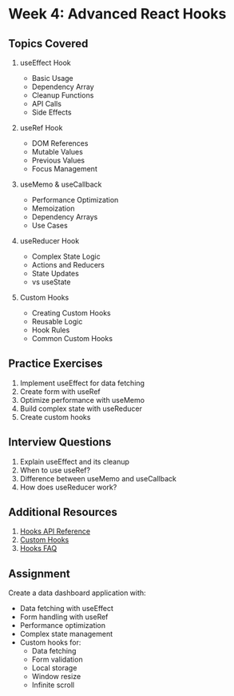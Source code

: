# Week 4: Advanced React Hooks

## Topics Covered

1. useEffect Hook

   - Basic Usage
   - Dependency Array
   - Cleanup Functions
   - API Calls
   - Side Effects

2. useRef Hook

   - DOM References
   - Mutable Values
   - Previous Values
   - Focus Management

3. useMemo & useCallback

   - Performance Optimization
   - Memoization
   - Dependency Arrays
   - Use Cases

4. useReducer Hook

   - Complex State Logic
   - Actions and Reducers
   - State Updates
   - vs useState

5. Custom Hooks
   - Creating Custom Hooks
   - Reusable Logic
   - Hook Rules
   - Common Custom Hooks

## Practice Exercises

1. Implement useEffect for data fetching
2. Create form with useRef
3. Optimize performance with useMemo
4. Build complex state with useReducer
5. Create custom hooks

## Interview Questions

1. Explain useEffect and its cleanup
2. When to use useRef?
3. Difference between useMemo and useCallback
4. How does useReducer work?

## Additional Resources

1. [Hooks API Reference](https://reactjs.org/docs/hooks-reference.html)
2. [Custom Hooks](https://reactjs.org/docs/hooks-custom.html)
3. [Hooks FAQ](https://reactjs.org/docs/hooks-faq.html)

## Assignment

Create a data dashboard application with:

- Data fetching with useEffect
- Form handling with useRef
- Performance optimization
- Complex state management
- Custom hooks for:
  - Data fetching
  - Form validation
  - Local storage
  - Window resize
  - Infinite scroll

